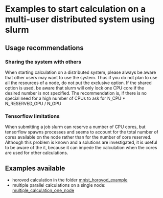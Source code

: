 # Examples to start calculation on a multi-user distributed system using slurm

## Usage recommendations

### Sharing the system with others

When starting calculation on a distributed system, please always be aware that other users may want to use the system. Thus if you do not plan to use all the resources of a node, do not put the exclusive option. If the shared option is used, be aware that slurm will only lock one CPU core if the desired number is not specified. The recommendation is, if there is no special need for a high number of CPUs to ask for N_CPU * N_RESERVED_GPU / N_GPU

### Tensorflow limitations

When submitting a job slurm can reserve a number of CPU cores, but tensorflow spawns processes and seems to account for the total number of cores available on the node rather than for the number of core reserved. Although this problem is known and a solutions are investigated, it is useful to be aware of the it, because it can impede the calculation when the cores are used for other calculations.

## Examples available

- horovod calculation in the folder [mnist_horovod_example](mnist_horovod_example/)
- multiple parallel calculations on a single node: [multiple_calculation_one_node](multiple_calculation_one_node)
